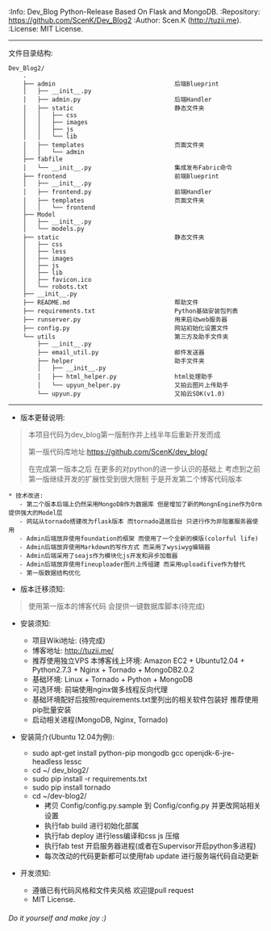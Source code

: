 :Info: Dev_Blog Python-Release Based On Flask and MongoDB.
:Repository: https://github.com/ScenK/Dev_Blog2
:Author: Scen.K (http://tuzii.me).
:License: MIT License.

- - - - - - - - - - - - - - - - - - - - - - - - - - - - - - - - - - - - - - - -

 文件目录结构:

    Dev_Blog2/
        .
        ├── admin                                 后端Blueprint
        │   ├── __init__.py
        │   ├── admin.py                          后端Handler
        │   ├── static                            静态文件夹
        │   │   ├── css
        │   │   ├── images
        │   │   ├── js
        │   │   └── lib
        │   ├── templates                         页面文件夹
        │   │   └── admin
        ├── fabfile
        │   └── __init__.py                       集成发布Fabric命令
        ├── frontend                              前端Blueprint
        │   ├── __init__.py
        │   ├── frontend.py                       前端Handler
        │   ├── templates                         页面文件夹
        │   │   └── frontend
        ├── Model
        │   ├── __init__.py
        │   └── models.py
        ├── static                                静态文件夹
        │   ├── css
        │   ├── less
        │   ├── images
        │   ├── js
        │   ├── lib
        │   ├── favicon.ico
        │   └── robots.txt
        ├── __init__.py
        ├── README.md                             帮助文件
        ├── requirements.txt                      Python基础安装包列表
        ├── runserver.py                          用来启动web服务器
        ├── config.py                             网站初始化设置文件
        └── utils                                 第三方及助手文件夹
            ├── __init__.py
            ├── email_util.py                     邮件发送器
            ├── helper                            助手文件夹
            │   ├── __init__.py
            │   ├── html_helper.py                html处理助手
            │   └── upyun_helper.py               又拍云图片上传助手
            └── upyun.py                          又拍云SDK(v1.0)

- - - - - - - - - - - - - - - - - - - - - - - - - - - - - - - - - - - - - - - -


+ 版本更替说明:

>   本项目代码为dev_blog第一版制作并上线半年后重新开发而成
>
>   第一版代码库地址:<https://github.com/ScenK/dev_blog/>
>
>   在完成第一版本之后 在更多的对python的进一步认识的基础上 考虑到之前第一版继续开发的扩展性受到很大限制 于是开发第二个博客代码版本

    * 技术改进:
       - 第二个版本后端上仍然采用MongoDB作为数据库 但是增加了新的MongnEngine作为Orm 提供强大的Model层
       - 网站从tornado搭建改为flask版本 而tornado退居后台 只进行作为非阻塞服务器使用
       - Admin后端放弃使用foundation的框架 而使用了一个全新的模版(colorful life)
       - Admin后端放弃使用Markdown的写作方式 而采用了wysiwyg编辑器
       - Admin后端采用了seajs作为模块化js开发和异步加载器
       - Admin后端放弃使用fineuploader图片上传组建 而采用uploadifive作为替代
       - 第一版数据结构优化

+ 版本迁移须知:

>    使用第一版本的博客代码 会提供一键数据库脚本(待完成)

+ 安装须知:

    * 项目Wiki地址: (待完成)
    * 博客地址: <http://tuzii.me/>
    * 推荐使用独立VPS
        本博客线上环境: Amazon EC2 + Ubuntu12.04 + Python2.7.3 + Nginx + Tornado + MongoDB2.0.2
    * 基础环境:
        Linux + Tornado + Python + MongoDB
    * 可选环境:
        前端使用nginx做多线程反向代理
    * 基础环境配好后按照requirements.txt里列出的相关软件包装好
        推荐使用pip批量安装
    * 启动相关进程(MongoDB, Nginx, Tornado)

+ 安装简介(Ubuntu 12.04为例):

    * sudo apt-get install python-pip mongodb gcc openjdk-6-jre-headless lessc
    * cd ~/ dev_blog2/
    * sudo pip install -r requirements.txt
    * sudo pip install tornado
    * cd ~/dev-blog2/
        - 拷贝 Config/config.py.sample 到 Config/config.py 并更改网站相关设置
        - 执行fab build 进行初始化部属
        - 执行fab deploy 进行less编译和css js 压缩
        - 执行fab test 开启服务器进程(或者在Supervisor开启python多进程)
        - 每次改动的代码更新都可以使用fab update 进行服务端代码自动更新

+ 开发须知:

    * 遵循已有代码风格和文件夹风格 欢迎提pull request
    * MIT License.

###### Do it yourself and make joy :)

